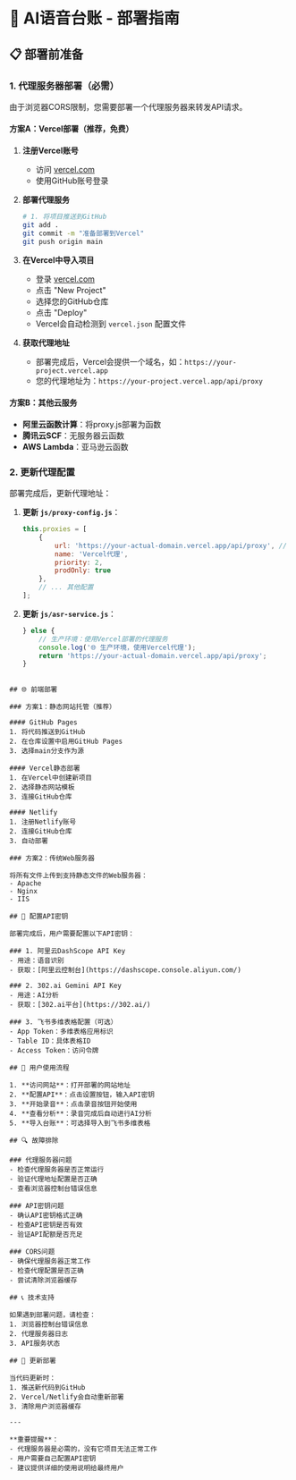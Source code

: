 # 🚀 AI语音台账 - 部署指南

## 📋 部署前准备

### 1. 代理服务器部署（必需）

由于浏览器CORS限制，您需要部署一个代理服务器来转发API请求。

#### 方案A：Vercel部署（推荐，免费）

1. **注册Vercel账号**
   - 访问 [vercel.com](https://vercel.com)
   - 使用GitHub账号登录

2. **部署代理服务**
   ```bash
   # 1. 将项目推送到GitHub
   git add .
   git commit -m "准备部署到Vercel"
   git push origin main
   ```

3. **在Vercel中导入项目**
   - 登录 [vercel.com](https://vercel.com)
   - 点击 "New Project"
   - 选择您的GitHub仓库
   - 点击 "Deploy"
   - Vercel会自动检测到 `vercel.json` 配置文件

4. **获取代理地址**
   - 部署完成后，Vercel会提供一个域名，如：`https://your-project.vercel.app`
   - 您的代理地址为：`https://your-project.vercel.app/api/proxy`

#### 方案B：其他云服务

- **阿里云函数计算**：将proxy.js部署为函数
- **腾讯云SCF**：无服务器云函数
- **AWS Lambda**：亚马逊云函数

### 2. 更新代理配置

部署完成后，更新代理地址：

1. **更新 `js/proxy-config.js`**：
   ```javascript
   this.proxies = [
       {
           url: 'https://your-actual-domain.vercel.app/api/proxy', // 替换为您的实际域名
           name: 'Vercel代理',
           priority: 2,
           prodOnly: true
       },
       // ... 其他配置
   ];
   ```

2. **更新 `js/asr-service.js`**：
   ```javascript
   } else {
       // 生产环境：使用Vercel部署的代理服务
       console.log('🌐 生产环境，使用Vercel代理');
       return 'https://your-actual-domain.vercel.app/api/proxy';
   }
   ```
```

## 🌐 前端部署

### 方案1：静态网站托管（推荐）

#### GitHub Pages
1. 将代码推送到GitHub
2. 在仓库设置中启用GitHub Pages
3. 选择main分支作为源

#### Vercel静态部署
1. 在Vercel中创建新项目
2. 选择静态网站模板
3. 连接GitHub仓库

#### Netlify
1. 注册Netlify账号
2. 连接GitHub仓库
3. 自动部署

### 方案2：传统Web服务器

将所有文件上传到支持静态文件的Web服务器：
- Apache
- Nginx
- IIS

## 🔧 配置API密钥

部署完成后，用户需要配置以下API密钥：

### 1. 阿里云DashScope API Key
- 用途：语音识别
- 获取：[阿里云控制台](https://dashscope.console.aliyun.com/)

### 2. 302.ai Gemini API Key
- 用途：AI分析
- 获取：[302.ai平台](https://302.ai/)

### 3. 飞书多维表格配置（可选）
- App Token：多维表格应用标识
- Table ID：具体表格ID
- Access Token：访问令牌

## 🎯 用户使用流程

1. **访问网站**：打开部署的网站地址
2. **配置API**：点击设置按钮，输入API密钥
3. **开始录音**：点击录音按钮开始使用
4. **查看分析**：录音完成后自动进行AI分析
5. **导入台账**：可选择导入到飞书多维表格

## 🔍 故障排除

### 代理服务器问题
- 检查代理服务器是否正常运行
- 验证代理地址配置是否正确
- 查看浏览器控制台错误信息

### API密钥问题
- 确认API密钥格式正确
- 检查API密钥是否有效
- 验证API配额是否充足

### CORS问题
- 确保代理服务器正常工作
- 检查代理配置是否正确
- 尝试清除浏览器缓存

## 📞 技术支持

如果遇到部署问题，请检查：
1. 浏览器控制台错误信息
2. 代理服务器日志
3. API服务状态

## 🔄 更新部署

当代码更新时：
1. 推送新代码到GitHub
2. Vercel/Netlify会自动重新部署
3. 清除用户浏览器缓存

---

**重要提醒**：
- 代理服务器是必需的，没有它项目无法正常工作
- 用户需要自己配置API密钥
- 建议提供详细的使用说明给最终用户
